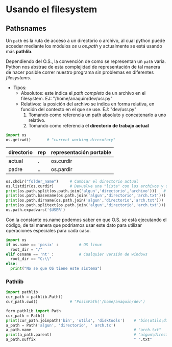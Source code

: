# Usando el filesystem

## Pathsnames

Un `path` es la ruta de acceso a un directorio o archivo, al cual python puede acceder mediante los módulos *os* u *os.path* y actualmente se está usando más **pathlib**.

Dependiendo del O.S., la convención de como se representan un `path` varía. Python nos abstrae de esta complejidad de representación de tal manera de hacer posible correr nuestro programa sin problemas en diferentes *filesystems*.

- Tipos:
  - Absolutos: este indica el *path completo* de un archivo en el filesystem. EJ: "/home/anaquin/dev/usr.py"
  - Relativos: la posición del archivo se indica en forma relativa, en función del contexto en el que se use. EJ: "dev/usr.py"
    1. Tomando como referencia un path absoluto y concatenarlo a uno relativo.
    2. Tomando como referencia el **directorio de trabajo actual**

```python
import os
os.getcwd()       # "current working direcotory"
```

 directorio   | rep | representación portable
--------------|-----|------------------------
  actual      | .   | os.curdir
  padre       | ..  | os.pardir

```python
os.chdir("folder_name")     # Cambiar el directorio actual
os.listdir(os.curdir)       # Devuelve una "lista" con los archivos y directorios en el directorio actual
print(os.path.split(os.path.join('algun','directorio','archivo')))   # "('algun\\directorio', 'archivo') -> siempre devuelve una tupla
print(os.path.basename(os.path.join('algun','directorio','arch.txt')))   # "('arch.txt')
print(os.path.dirname(os.path.join('algun','directorio','arch.txt')))    # "('algun\\directorio')
print(os.path.splitext(os.path.join('algun','directorio','arch.txt')))   # "('algun/directorio/arch', '.txt')
os.path.expadvars('$USER')                                               # "anaquinpm" -> Muestra variables del sistema.
```
Con la constante os.name podemos saber en que O.S. se está ejecutando el código, de tal manera que podriamos usar este dato para utilizar operaciones especiales para cada caso.

```python
import os
if os.name == 'posix' :         # OS linux
  root_dir = "/"
elif osname == 'nt' :           # Cualquier versión de windows
  root_dir == "C:\\"
else:
  print("No se que OS tiene este sistema")
```

### Pathlib
```python
import pathlib
cur_path = pathlib.Path()
cur_path.cwd()              # "PosixPath('/home/anaquin/dev')
```

```python
form pathlib import Path
cur_path = Path()
print(cur_path.joinpath('bin', 'utils', 'disktools')    # "bin\utils\disktools"
a_path = Path('algun', 'directorio', ' arch.tx')
a_path.name                                             # "arch.txt"
print(a_path.parent)                                    # "algun\directorio"
a_path.suffix                                           " ".txt"
```


